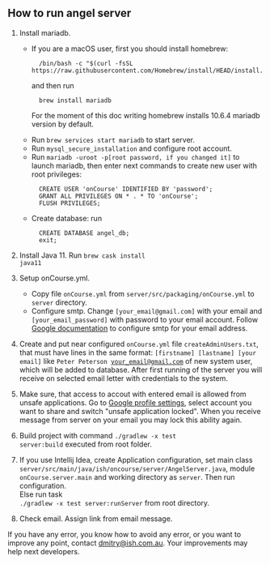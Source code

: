 ## How to run angel server

1. Install mariadb. 
   <ul>
      <li>If you are a macOS user, first you should install homebrew:
   
         /bin/bash -c "$(curl -fsSL https://raw.githubusercontent.com/Homebrew/install/HEAD/install.sh)"
      and then run
   
         brew install mariadb
      For the moment of this doc writing homebrew installs 10.6.4 mariadb version by default.<br></li>
      <li>Run <code>brew services start mariadb</code> to start server.</li>
      <li>Run <code>mysql_secure_installation</code> and configure root account.</li>
      <li>Run <code>mariadb -uroot -p[root password, if you changed it]</code> to launch mariadb, then enter next commands to create new user with root privileges:

         CREATE USER 'onCourse' IDENTIFIED BY 'password';
         GRANT ALL PRIVILEGES ON * . * TO 'onCourse';
         FLUSH PRIVILEGES;

      </li>
      <li>Create database: run<br>

         CREATE DATABASE angel_db;
         exit;

      </li>
   </ul>
2.  Install Java 11. Run
    <code>brew cask install java11</code>
3. Setup onCourse.yml.<br>
   <ul>
   <li>Copy file <code>onCourse.yml</code> from <code>server/src/packaging/onCourse.yml</code> to <code>server</code> directory.<br>
   <li>Configure smtp. Change <code>[your_email@gmail.com]</code> with your email and <code>[your_email_password]</code> with password to your email account. Follow <a href="https://support.google.com/mail/answer/7126229?hl=en">Google documentation</a> to configure smtp for your email address.
   </ul>
4. Create and put near configured <code>onCourse.yml</code> file <code>createAdminUsers.txt</code>, that must have lines in the same format: <code>[firstname] [lastname] [your email]</code> like <code>Peter Peterson your_email@gmail.com</code> of new system user, which will be added to database. After first running of the server you will receive on selected email letter with credentials to the system.
5. Make sure, that access to accout with entered email is allowed from unsafe applications. Go to <a href="https://myaccount.google.com/lesssecureapps">Google profile settings</a>, select account you want to share and switch "unsafe application 
   locked". When you receive message from server on your email you may lock this ability again.
6. Build project with command <code>./gradlew -x test server:build</code> executed from root folder.
7. If you use Intellij Idea, create Application configuration, set main class <code>server/src/main/java/ish/oncourse/server/AngelServer.java</code>, module <code>onCourse.server.main</code> and working directory as <code>server</code>.
   Then run configuration.<br>
   Else run task <code> ./gradlew -x test server:runServer</code> from root directory.
8. Check email. Assign link from email message.

If you have any error, you know how to avoid any error, or you want to improve any point, contact dmitry@ish.com.au. Your improvements may help next developers.
